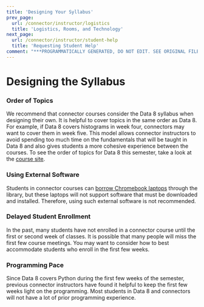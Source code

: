 ```yaml
---
title: 'Designing Your Syllabus'
prev_page:
  url: /connector/instructor/logistics
  title: 'Logistics, Rooms, and Technology'
next_page:
  url: /connector/instructor/student-help
  title: 'Requesting Student Help'
comment: "***PROGRAMMATICALLY GENERATED, DO NOT EDIT. SEE ORIGINAL FILES IN /content***"
---
```

# Designing the Syllabus

### Order of Topics

We recommend that connector courses consider the Data 8 syllabus when designing their own. It is helpful to cover topics in the same order as Data 8. For example, if Data 8 covers histograms in week four, connectors may want to cover them in week five. This model allows connector instructors to avoid spending too much time on the fundamentals that will be taught in Data 8 and also gives students a more cohesive experience between the courses. To see the order of topics for Data 8 this semester, take a look at the [course site](http://data8.org/fa17/).

### Using External Software

Students in connector courses can [borrow Chromebook laptops](/technology/computer-resources.md) through the library, but these laptops will not support software that must be downloaded and installed. Therefore, using such external software is not recommended.

### Delayed Student Enrollment

In the past, many students have not enrolled in a connector course until the first or second week of classes. It is possible that many people will miss the first few course meetings. You may want to consider how to best accommodate students who enroll in the first few weeks.

### Programming Pace

Since Data 8 covers Python during the first few weeks of the semester, previous connector instructors have found it helpful to keep the first few weeks light on the programming. Most students in Data 8 and connectors will not have a lot of prior programming experience.

